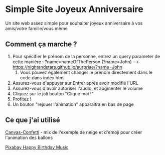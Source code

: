 # Simple Site Joyeux Anniversaire

Un site web assez simple pour souhaiter joyeux anniversaire à vos amis/votre famille/vous même

## Comment ça marche ?

1. Pour spécifier le prénom de la personne, entrez un query parameter de cette manière : ?name=nameOfThePerson (?name=John) --> https://nightandstars.github.io/surprise/?name=John
   1. Vous pouvez également changer le prénom directement dans le code dans index.html
2. Assurez-vous d'appuyer sur Entrer après avoir modifié l'URL
3. Assurez-vous d'avoir autoriser l'audio, et augmenter le volume
4. Cliquez sur le joli bouton "Clique moi !"
5. Profitez !
6. Un bouton "rejouer l'animation" apparaitra en bas de page

## Ce que j'ai utilisé

[Canvas-Confetti](https://github.com/catdad/canvas-confetti) - mix de l'exemple de neige et d'emoji pour créer l'animation des ballons

[Pixabay Happy Birthday Music](https://pixabay.com/fr/music/search/birthday/)
